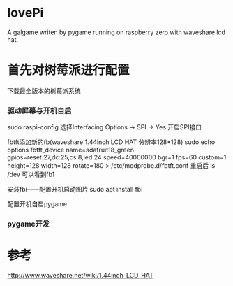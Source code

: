 # lovePi
A galgame writen by pygame running on raspberry zero with waveshare lcd hat.


# 首先对树莓派进行配置

下载最全版本的树莓派系统


### 驱动屏幕与开机自启

sudo raspi-config
选择Interfacing Options -> SPI -> Yes 开启SPI接口

fbtft添加新的fb(waveshare 1.44inch LCD HAT 分辨率128*128)
sudo echo options fbtft_device name=adafruit18_green gpios=reset:27,dc:25,cs:8,led:24 speed=40000000 bgr=1 fps=60 custom=1 height=128 width=128 rotate=180 > /etc/modprobe.d/fbtft.conf
重启后 ls /dev 可以看到fb1

安装fbi——配置开机启动图片
sudo apt install fbi

配置开机自启pygame

### pygame开发



# 参考

http://www.waveshare.net/wiki/1.44inch_LCD_HAT
